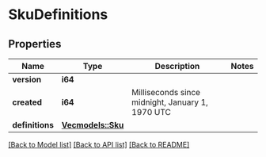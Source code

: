 # SkuDefinitions

## Properties

Name | Type | Description | Notes
------------ | ------------- | ------------- | -------------
**version** | **i64** |  | 
**created** | **i64** | Milliseconds since midnight, January 1, 1970 UTC | 
**definitions** | [**Vec<models::Sku>**](SKU.md) |  | 

[[Back to Model list]](../README.md#documentation-for-models) [[Back to API list]](../README.md#documentation-for-api-endpoints) [[Back to README]](../README.md)


